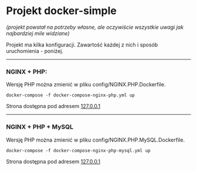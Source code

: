 # Projekt docker-simple

_(projekt powstał na potrzeby własne, ale oczywiście wszystkie uwagi jak najbardziej mile widziane)_

Projekt ma kilka konfiguracji. Zawartość każdej z nich i sposób uruchomienia - poniżej.

<hr>

### NGINX + PHP:

Wersję PHP można zmienić w pliku config/NGINX.PHP.Dockerfile.

````
docker-compose -f docker-compose-nginx-php.yml up
````

Strona dostępna pod adresem [127.0.0.1](http://127.0.0.1)

<hr>

### NGINX + PHP + MySQL

Wersję PHP można zmienić w pliku config/NGINX.PHP.MySQL.Dockerfile.

````
docker-compose -f docker-compose-nginx-php-mysql.yml up
````

Strona dostępna pod adresem [127.0.0.1](http://127.0.0.1)
